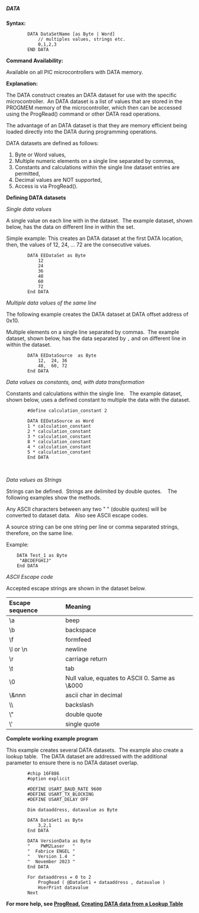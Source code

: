 <div class="section">

<div class="titlepage">

<div>

<div>

##### <span id="data"></span>DATA

</div>

</div>

</div>

<span class="strong">**Syntax:**</span>

``` screen
        DATA DataSetName [as Byte | Word]
            // multiples values, strings etc.
            0,1,2,3
        END DATA
```

<span class="strong">**Command Availability:**</span>

Available on all PIC microcontrollers with DATA memory.

<span class="strong">**Explanation:**</span>

The DATA construct creates an DATA dataset for use with the specific
microcontroller.  An DATA dataset is a list of values that are stored in
the PROGMEM memory of the microcontroller, which then can be accessed
using the ProgRead() command or other DATA read operations.

The advantage of an DATA dataset is that they are memory efficient being
loaded directly into the DATA during programming operations.

DATA datasets are defined as follows:

<div class="orderedlist">

1.  Byte or Word values,
2.  Multiple numeric elements on a single line separated by commas,
3.  Constants and calculations within the single line dataset entries
    are permitted,
4.  Decimal values are NOT supported,
5.  Access is via ProgRead().  
      

</div>

<span class="strong">**Defining DATA datasets**</span>

<span class="emphasis">*Single data values*</span>

A single value on each line with in the dataset.  The example dataset,
shown below, has the data on different line in within the set.

Simple example: This creates an DATA dataset at the first DATA location,
then, the values of 12, 24, …​ 72 are the consecutive values.

``` screen
        DATA EEDataSet as Byte
            12
            24
            36
            48
            60
            72
        End DATA
```

<span class="emphasis">*Multiple data values of the same line*</span>

The following example creates the DATA dataset at DATA offset address of
0x10.  

Multiple elements on a single line separated by commas.  The example
dataset, shown below, has the data separated by `,` and on different
line in within the dataset.

``` screen
        DATA EEDataSource  as Byte
            12,  24, 36
            48,  60, 72
        End DATA
```

<span class="emphasis">*Data values as constants, and, with data
transformation*</span>

Constants and calculations within the single line.   The example
dataset, shown below, uses a defined constant to multiple the data with
the dataset.

``` screen
        #define calculation_constant 2

        DATA EEDataSource as Word
        1 * calculation_constant
        2 * calculation_constant
        3 * calculation_constant
        8 * calculation_constant
        4 * calculation_constant
        5 * calculation_constant
        End DATA
```

     

<span class="emphasis">*Data values as Strings*</span>

Strings can be defined.  Strings are delimited by double quotes.    The
following examples show the methods.

Any ASCII characters between any two " " (double quotes) will be
converted to dataset data.   Also see ASCII escape codes.

A source string can be one string per line or comma separated strings,
therefore, on the same line.

Example:

``` screen
    DATA Test_1 as Byte
     "ABCDEFGHIJ"
    End DATA
```

<span class="emphasis">*ASCII Escape code*</span>

Accepted escape strings are shown in the dataset below.

<div class="informaltable">

| Escape sequence | Meaning                                        |
|:----------------|:-----------------------------------------------|
| \\a             | beep                                           |
| \\b             | backspace                                      |
| \\f             | formfeed                                       |
| \\l or \\n      | newline                                        |
| \\r             | carriage return                                |
| \\t             | tab                                            |
| \\0             | Null value, equates to ASCII 0. Same as \\&000 |
| \\&nnn          | ascii char in decimal                          |
| \\\\            | backslash                                      |
| \\"             | double quote                                   |
| \\'             | single quote                                   |

</div>

<span class="strong">**Complete working example program**</span>

This example creates several DATA datasets.  The example also create a
lookup table.  The DATA dataset are addressed with the additional
parameter to ensure there is no DATA dataset overlap.  

``` screen
        #chip 16F886
        #option explicit

        #DEFINE USART_BAUD_RATE 9600
        #DEFINE USART_TX_BLOCKING
        #DEFINE USART_DELAY OFF

        Dim dataaddress, datavalue as Byte

        DATA DataSet1 as Byte
            3,2,1
        End DATA

        DATA VersionData as Byte
        "    PWM2Laser   "
        "  Fabrice ENGEL "
        "   Version 1.4  "
        "  November 2023 "
        End DATA

        For dataaddress = 0 to 2
            ProgRead ( @DataSet1 + dataaddress , datavalue )
            HserPrint datavalue
        Next
```

<span class="strong">**For more help, see
<a href="" class="link">ProgRead</a>,
<a href="lookup_tables" class="link" title="Lookup Tables">Creating DATA data from a Lookup Table</a>**</span>

</div>
